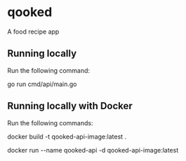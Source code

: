 # qooked

A food recipe app

## Running locally

Run the following command:

go run cmd/api/main.go

## Running locally with Docker

Run the following commands:

docker build -t qooked-api-image:latest .

docker run --name qooked-api -d qooked-api-image:latest
